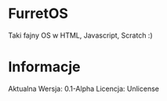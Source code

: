 # FurretOS
Taki fajny OS w HTML, Javascript, Scratch :)
# Informacje
Aktualna Wersja: 0.1-Alpha
Licencja: Unlicense
